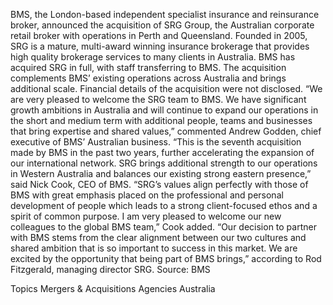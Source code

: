 BMS, the London-based independent specialist insurance and reinsurance broker, announced the acquisition of SRG Group, the Australian corporate retail broker with operations in Perth and Queensland.
Founded in 2005, SRG is a mature, multi-award winning insurance brokerage that provides high quality brokerage services to many clients in Australia. BMS has acquired SRG in full, with staff transferring to BMS. The acquisition complements BMS’ existing operations across Australia and brings additional scale.
Financial details of the acquisition were not disclosed.
“We are very pleased to welcome the SRG team to BMS. We have significant growth ambitions in Australia and will continue to expand our operations in the short and medium term with additional people, teams and businesses that bring expertise and shared values,” commented Andrew Godden, chief executive of BMS’ Australian business.
“This is the seventh acquisition made by BMS in the past two years, further accelerating the expansion of our international network. SRG brings additional strength to our operations in Western Australia and balances our existing strong eastern presence,” said Nick Cook, CEO of BMS.
“SRG’s values align perfectly with those of BMS with great emphasis placed on the professional and personal development of people which leads to a strong client-focused ethos and a spirit of common purpose. I am very pleased to welcome our new colleagues to the global BMS team,” Cook added.
“Our decision to partner with BMS stems from the clear alignment between our two cultures and shared ambition that is so important to success in this market. We are excited by the opportunity that being part of BMS brings,” according to Rod Fitzgerald, managing director SRG.
Source: BMS

Topics
Mergers & Acquisitions
Agencies
Australia
